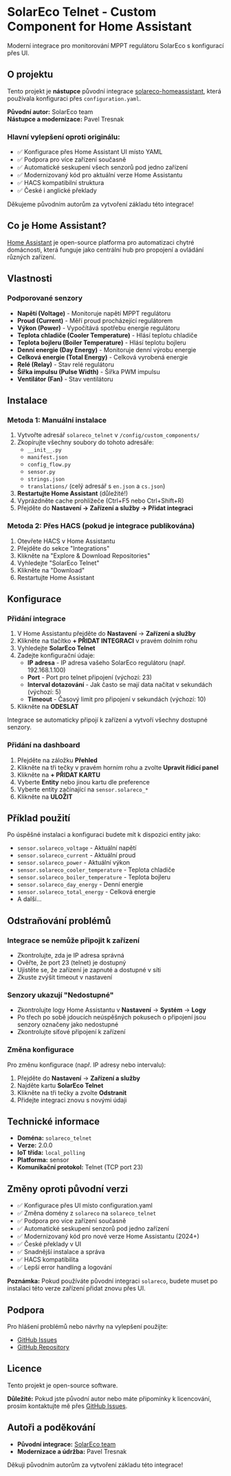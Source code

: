 # SolarEco Telnet - Custom Component for Home Assistant

Moderní integrace pro monitorování MPPT regulátoru SolarEco s konfigurací přes UI.

## O projektu

Tento projekt je **nástupce** původní integrace [solareco-homeassistant](https://gitea.solareco.cz/test/solareco-homeassistant), která používala konfiguraci přes `configuration.yaml`. 

**Původní autor:** SolarEco team  
**Nástupce a modernizace:** Pavel Tresnak

### Hlavní vylepšení oproti originálu:
- ✅ Konfigurace přes Home Assistant UI místo YAML
- ✅ Podpora pro více zařízení současně
- ✅ Automatické seskupení všech senzorů pod jedno zařízení
- ✅ Modernizovaný kód pro aktuální verze Home Assistantu
- ✅ HACS kompatibilní struktura
- ✅ České i anglické překlady

Děkujeme původním autorům za vytvoření základu této integrace!

## Co je Home Assistant?

[Home Assistant](https://www.home-assistant.io/) je open-source platforma pro automatizaci chytré domácnosti, která funguje jako centrální hub pro propojení a ovládání různých zařízení.

## Vlastnosti

### Podporované senzory

- **Napětí (Voltage)** - Monitoruje napětí MPPT regulátoru
- **Proud (Current)** - Měří proud procházející regulátorem
- **Výkon (Power)** - Vypočítává spotřebu energie regulátoru
- **Teplota chladiče (Cooler Temperature)** - Hlásí teplotu chladiče
- **Teplota bojleru (Boiler Temperature)** - Hlásí teplotu bojleru
- **Denní energie (Day Energy)** - Monitoruje denní výrobu energie
- **Celková energie (Total Energy)** - Celková vyrobená energie
- **Relé (Relay)** - Stav relé regulátoru
- **Šířka impulsu (Pulse Width)** - Šířka PWM impulsu
- **Ventilátor (Fan)** - Stav ventilátoru

## Instalace

### Metoda 1: Manuální instalace

1. Vytvořte adresář `solareco_telnet` v `/config/custom_components/`
2. Zkopírujte všechny soubory do tohoto adresáře:
   - `__init__.py`
   - `manifest.json`
   - `config_flow.py`
   - `sensor.py`
   - `strings.json`
   - `translations/` (celý adresář s `en.json` a `cs.json`)
3. **Restartujte Home Assistant** (důležité!)
4. Vyprázdněte cache prohlížeče (Ctrl+F5 nebo Ctrl+Shift+R)
5. Přejděte do **Nastavení → Zařízení a služby → Přidat integraci**

### Metoda 2: Přes HACS (pokud je integrace publikována)

1. Otevřete HACS v Home Assistantu
2. Přejděte do sekce "Integrations"
3. Klikněte na "Explore & Download Repositories"
4. Vyhledejte "SolarEco Telnet"
5. Klikněte na "Download"
6. Restartujte Home Assistant

## Konfigurace

### Přidání integrace

1. V Home Assistantu přejděte do **Nastavení** → **Zařízení a služby**
2. Klikněte na tlačítko **+ PŘIDAT INTEGRACI** v pravém dolním rohu
3. Vyhledejte **SolarEco Telnet**
4. Zadejte konfigurační údaje:
   - **IP adresa** - IP adresa vašeho SolarEco regulátoru (např. 192.168.1.100)
   - **Port** - Port pro telnet připojení (výchozí: 23)
   - **Interval dotazování** - Jak často se mají data načítat v sekundách (výchozí: 5)
   - **Timeout** - Časový limit pro připojení v sekundách (výchozí: 10)
5. Klikněte na **ODESLAT**

Integrace se automaticky připojí k zařízení a vytvoří všechny dostupné senzory.

### Přidání na dashboard

1. Přejděte na záložku **Přehled**
2. Klikněte na tři tečky v pravém horním rohu a zvolte **Upravit řídicí panel**
3. Klikněte na **+ PŘIDAT KARTU**
4. Vyberte **Entity** nebo jinou kartu dle preference
5. Vyberte entity začínající na `sensor.solareco_*`
6. Klikněte na **ULOŽIT**

## Příklad použití

Po úspěšné instalaci a konfiguraci budete mít k dispozici entity jako:

- `sensor.solareco_voltage` - Aktuální napětí
- `sensor.solareco_current` - Aktuální proud
- `sensor.solareco_power` - Aktuální výkon
- `sensor.solareco_cooler_temperature` - Teplota chladiče
- `sensor.solareco_boiler_temperature` - Teplota bojleru
- `sensor.solareco_day_energy` - Denní energie
- `sensor.solareco_total_energy` - Celková energie
- A další...

## Odstraňování problémů

### Integrace se nemůže připojit k zařízení

- Zkontrolujte, zda je IP adresa správná
- Ověřte, že port 23 (telnet) je dostupný
- Ujistěte se, že zařízení je zapnuté a dostupné v síti
- Zkuste zvýšit timeout v nastavení

### Senzory ukazují "Nedostupné"

- Zkontrolujte logy Home Assistantu v **Nastavení** → **Systém** → **Logy**
- Po třech po sobě jdoucích neúspěšných pokusech o připojení jsou senzory označeny jako nedostupné
- Zkontrolujte síťové připojení k zařízení

### Změna konfigurace

Pro změnu konfigurace (např. IP adresy nebo intervalu):

1. Přejděte do **Nastavení** → **Zařízení a služby**
2. Najděte kartu **SolarEco Telnet**
3. Klikněte na tři tečky a zvolte **Odstranit**
4. Přidejte integraci znovu s novými údaji

## Technické informace

- **Doména:** `solareco_telnet`
- **Verze:** 2.0.0
- **IoT třída:** `local_polling`
- **Platforma:** sensor
- **Komunikační protokol:** Telnet (TCP port 23)

## Změny oproti původní verzi

- ✅ Konfigurace přes UI místo configuration.yaml
- ✅ Změna domény z `solareco` na `solareco_telnet`
- ✅ Podpora pro více zařízení současně
- ✅ Automatické seskupení senzorů pod jedno zařízení
- ✅ Modernizovaný kód pro nové verze Home Assistantu (2024+)
- ✅ České překlady v UI
- ✅ Snadnější instalace a správa
- ✅ HACS kompatibilita
- ✅ Lepší error handling a logování

**Poznámka:** Pokud používáte původní integraci `solareco`, budete muset po instalaci této verze zařízení přidat znovu přes UI.

## Podpora

Pro hlášení problémů nebo návrhy na vylepšení použijte:
- [GitHub Issues](https://github.com/paveltresnak/solareco_telnet/issues)
- [GitHub Repository](https://github.com/paveltresnak/solareco_telnet)

## Licence

Tento projekt je open-source software. 

**Důležité:** Pokud jste původní autor nebo máte připomínky k licencování, prosím kontaktujte mě přes [GitHub Issues](https://github.com/paveltresnak/solareco_telnet/issues).

## Autoři a poděkování

- **Původní integrace:** [SolarEco team](https://gitea.solareco.cz/test/solareco-homeassistant)
- **Modernizace a údržba:** Pavel Tresnak

Děkuji původním autorům za vytvoření základu této integrace!

